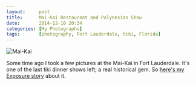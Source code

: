 ```yaml
---
layout:     post
title:      Mai-Kai Restaurant and Polynesian Show
date:       2014-12-10 20:34
categories: [My Photographs]
tags:       [photography, Fort Lauderdale, tiki, Florida]
---
```


![Mai-Kai](http://raritet-blog.s3.amazonaws.com/img/DSCF1241.jpg)

Some time ago I took a few pictures at the Mai-Kai in Fort Lauderdale. It's one of the last tiki dinner shows left; a real historical gem. So [here's my Exposure story](https://andyoliver.exposure.co/maikai-restaurant-and-polynesian-show) about it.
